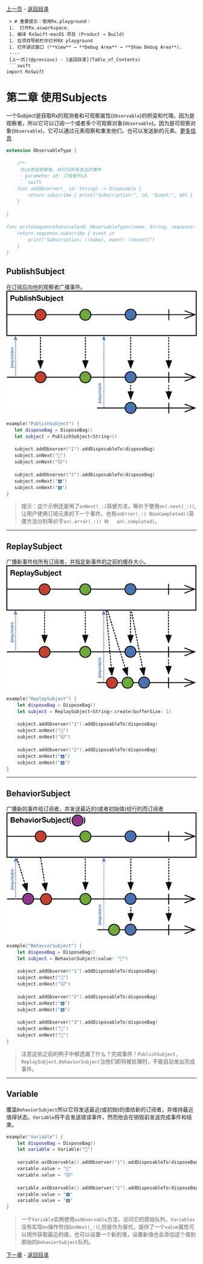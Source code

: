 
 [上一页](/README.md)  - [返回目录](/README.md)
```
 > # 重要提示：使用Rx.playground：
 1.  打开Rx.xcworkspace.
 1. 编译 RxSwift-macOS 项目 (Product → Build)
 1. 在项目导航栏你打开RX playground
 1. 打开调试窗口 (**View** → **Debug Area** → **Show Debug Area**).
 ----
 [上一页](@previous) - [返回目录](Table_of_Contents)
 ```swift
import RxSwift
```
 # 第二章 使用Subjects
 一个Subject是获取Rx的观测者和可观察属性(`Observable`)的桥梁和代理。因为是观察者，所以它可以订阅一个或者多个可观察对象(`Observable`)。因为是可观察对象(`Observable`)，它可以通过元素观察和重发他们，也可以发送新的元素。[更多信息](http://reactivex.io/documentation/subject.html)
```swift
extension ObservableType {
    
    /**
     为id添加观察者，并打印所有发出的事件
     - parameter id: 订阅者的id.
     ```swift
    func addObserver(_ id: String) -> Disposable {
        return subscribe { print("Subscription:", id, "Event:", $0) }
    }
    
}

func writeSequenceToConsole<O: ObservableType>(name: String, sequence: O) -> Disposable {
    return sequence.subscribe { event in
        print("Subscription: \(name), event: \(event)")
    }
}
```
 ## PublishSubject
 在订阅后向他的观察者广播事件。
 ![](https://raw.githubusercontent.com/kzaher/rxswiftcontent/master/MarbleDiagrams/png/publishsubject.png "PublishSubject")
 ```swift
example("PublishSubject") {
    let disposeBag = DisposeBag()
    let subject = PublishSubject<String>()
    
    subject.addObserver("1").addDisposableTo(disposeBag)
    subject.onNext("🐶")
    subject.onNext("🐱")
    
    subject.addObserver("2").addDisposableTo(disposeBag)
    subject.onNext("🅰️")
    subject.onNext("🅱️")
}
```
 > 提示：这个示例还是用了`onNext(_:)`简便方法，等价于使用`on(.next(_:))`,让用户使用订阅元素的下一个事件。也有`onError(_:) 和onCompleted()`简便方法分别等价于`on(.error(_:)) 和   on(.completed)`。
 ----
 ## ReplaySubject
 广播新事件给所有订阅者，并指定新事件的之前的缓存大小。
 ![](https://raw.githubusercontent.com/kzaher/rxswiftcontent/master/MarbleDiagrams/png/replaysubject.png)
```swift
example("ReplaySubject") {
    let disposeBag = DisposeBag()
    let subject = ReplaySubject<String>.create(bufferSize: 1)
    
    subject.addObserver("1").addDisposableTo(disposeBag)
    subject.onNext("🐶")
    subject.onNext("🐱")
    
    subject.addObserver("2").addDisposableTo(disposeBag)
    subject.onNext("🅰️")
    subject.onNext("🅱️")
}
```
 ----
## BehaviorSubject
广播新的事件给订阅者，并发送最近的(或者初始值)给行的而订阅者
![](https://raw.githubusercontent.com/kzaher/rxswiftcontent/master/MarbleDiagrams/png/behaviorsubject.png)
```swift
example("BehaviorSubject") {
    let disposeBag = DisposeBag()
    let subject = BehaviorSubject(value: "🔴")
    
    subject.addObserver("1").addDisposableTo(disposeBag)
    subject.onNext("🐶")
    subject.onNext("🐱")
    
    subject.addObserver("2").addDisposableTo(disposeBag)
    subject.onNext("🅰️")
    subject.onNext("🅱️")
    
    subject.addObserver("3").addDisposableTo(disposeBag)
    subject.onNext("🍐")
    subject.onNext("🍊")
}
```
 > 注意这些之前的例子中都遗漏了什么？完成事件！`PublishSubject, ReplaySubject,BehaviorSubject`当他们即将被处理时，不能自动发出完成事件。
 ----
 ## Variable
 覆盖`BehaviorSubject`所以它将发送最近(或初始)的值给新的订阅者，并维持最近值得状态。`Variable`将不会发送错误事件，然而他会在销毁前发送完成事件和结束。
```swift
example("Variable") {
    let disposeBag = DisposeBag()
    let variable = Variable("🔴")
    
    variable.asObservable().addObserver("1").addDisposableTo(disposeBag)
    variable.value = "🐶"
    variable.value = "🐱"
    
    variable.asObservable().addObserver("2").addDisposableTo(disposeBag)
    variable.value = "🅰️"
    variable.value = "🅱️"
}
```
> 一个`Variable`实例使用`asObservable`方法，访问它的原始队列，`Variables`没有实现`on`操作符(如`onNext(_:)`),但是作为替代，提供了一个`value`属性可以用作获取最近的值，也可以设置一个新的值，设置新值也会添加这个值到原始的`BehaviorSubject`队列。






[下一章](/Creating_and_Subscribing_to_Observables.md) - [返回目录](/README.md)
